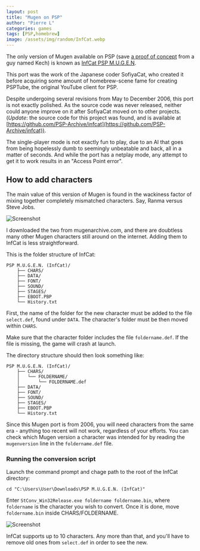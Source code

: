 ```yaml
---
layout: post
title: "Mugen on PSP"
author: "Pierre L"
categories: games
tags: [PSP,homebrew]
image: /assets/img/random/InfCat.webp
---
```


The only version of Mugen available on PSP (save [a proof of concept](https://archive.org/details/open-mugen-psp.-7z) from a guy named Kech) is known as [InfCat PSP M.U.G.E.N](https://archive.org/details/psp-m.-u.-g.-e.-n.-inf-cat.-7z).

This port was the work of the Japanese coder SofiyaCat, who created it before acquiring some amount of homebrew-scene fame for creating PSPTube, the original YouTube client for PSP.

Despite undergoing several revisions from May to December 2006, this port is not exactly polished. As the source code was never released, neither could anyone improve on it after SofiyaCat moved on to other projects. (*Update*: the source code for this project was found, and is available at [https://github.com/PSP-Archive/infcat](https://github.com/PSP-Archive/infcat)).

The single-player mode is not exactly fun to play, due to an AI that goes from being hopelessly dumb to seemingly unbeatable and back, all in a matter of seconds. And while the port has a netplay mode, any attempt to get it to work results in an "Access Point error".

## How to add characters

The main value of this version of Mugen is found in the wackiness factor of mixing together completely mismatched characters. Say, Ranma versus Steve Jobs.

![Screenshot](https://github.com/PSP-Archive/PSP-Archive.github.io/raw/gh-pages/assets/img/snaps/infcat-ranma-jobs.webp)

I downloaded the two from mugenarchive.com, and there are doubtless many other Mugen characters still around on the internet. Adding them to InfCat is less straightforward. 

This is the folder structure of InfCat:

```
PSP M.U.G.E.N. (InfCat)/
	├── CHARS/
	├── DATA/
	├── FONT/
	├── SOUND/
	├── STAGES/
	├── EBOOT.PBP
	└── History.txt
```

First, the name of the folder for the new character must be added to the file `select.def`, found under `DATA`. The character's folder must be then moved within `CHARS`. 

Make sure that the character folder includes the file `foldername.def`. If the file is missing, the game will crash at launch.

The directory structure should then look something like:

```
PSP M.U.G.E.N. (InfCat)/
	├── CHARS/
	│   └── FOLDERNAME/	
	│   	└── FOLDERNAME.def
	├── DATA/
	├── FONT/
	├── SOUND/
	├── STAGES/
	├── EBOOT.PBP
	└── History.txt
```

Since this Mugen port is from 2006, you will need characters from the same era - anything too recent will not work, regardless of your efforts. You can check which Mugen version a character was intended for by reading the `mugenversion` line in the `foldername.def` file.

### Running the conversion script

Launch the command prompt and chage path to the root of the InfCat directory:

`cd "C:\Users\User\Downloads\PSP M.U.G.E.N. (InfCat)"`

Enter `StConv_Win32Release.exe foldername foldername.bin`, where `foldername` is the character you wish to convert. Once it is done, move `foldername.bin` inside CHARS/FOLDERNAME.

![Screenshot](https://github.com/PSP-Archive/PSP-Archive.github.io/raw/gh-pages/assets/img/snaps/InfCat-newchar.webp)

InfCat supports up to 10 characters. Any more than that, and you'll have to remove old ones from `select.def` in order to see the new.
